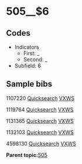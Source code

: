# 505\_\_$6

## Codes

-   Indicators
    -   First: \_
    -   Second: \_
-   Subfield: 6

## Sample bibs

1107220 [Quicksearch](https://search.library.yale.edu/catalog/1107220) [VXWS](http://prodorbis.library.yale.edu:7014/vxws/GetHoldingsService?bibId=1107220)

1119764 [Quicksearch](https://search.library.yale.edu/catalog/1119764) [VXWS](http://prodorbis.library.yale.edu:7014/vxws/GetHoldingsService?bibId=1119764)

1131365 [Quicksearch](https://search.library.yale.edu/catalog/1131365) [VXWS](http://prodorbis.library.yale.edu:7014/vxws/GetHoldingsService?bibId=1131365)

1132103 [Quicksearch](https://search.library.yale.edu/catalog/1132103) [VXWS](http://prodorbis.library.yale.edu:7014/vxws/GetHoldingsService?bibId=1132103)

4598130 [Quicksearch](https://search.library.yale.edu/catalog/4598130) [VXWS](http://prodorbis.library.yale.edu:7014/vxws/GetHoldingsService?bibId=4598130)

**Parent topic:**[505](../../tags/505/505.md)

